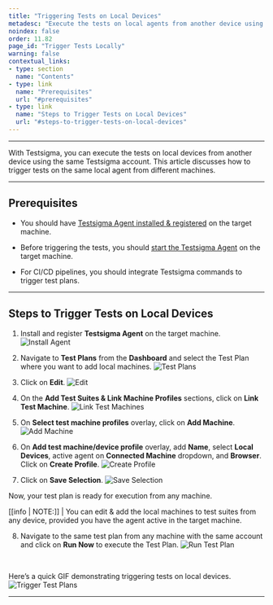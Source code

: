 ```yaml
---
title: "Triggering Tests on Local Devices"
metadesc: "Execute the tests on local agents from another device using the same Testsigma account | Learn how to trigger tests on local devices from different machines"
noindex: false
order: 11.82
page_id: "Trigger Tests Locally"
warning: false
contextual_links:
- type: section
  name: "Contents"
- type: link
  name: "Prerequisites"
  url: "#prerequisites"
- type: link
  name: "Steps to Trigger Tests on Local Devices"
  url: "#steps-to-trigger-tests-on-local-devices"
---
```


---

With Testsigma, you can execute the tests on local devices from another device using the same Testsigma account. This article discusses how to trigger tests on the same local agent from different machines.

---

## **Prerequisites**

- You should have [Testsigma Agent installed & registered](https://testsigma.com/docs/agent/setup-on-windows-mac-linux/) on the target machine.
  
- Before triggering the tests, you should [start the Testsigma Agent](https://testsigma.com/docs/agent/setup-on-windows-mac-linux/#start-the-testsigma-agent-server-as-a-process) on the target machine.

- For CI/CD pipelines, you should integrate Testsigma commands to trigger test plans.

---

## **Steps to Trigger Tests on Local Devices**

1. Install and register **Testsigma Agent** on the target machine.
![Install Agent](https://s3.amazonaws.com/static-docs.testsigma.com/new_images/projects/applications/laltsagins.png)

1. Navigate to **Test Plans** from the **Dashboard** and select the Test Plan where you want to add local machines. 
![Test Plans](https://s3.amazonaws.com/static-docs.testsigma.com/new_images/projects/applications/lalnavtp.png)

1. Click on **Edit**.
![Edit](https://s3.amazonaws.com/static-docs.testsigma.com/new_images/projects/applications/laledit.png)

1. On the **Add Test Suites & Link Machine Profiles** sections, click on **Link Test Machine**. 
![Link Test Machines](https://s3.amazonaws.com/static-docs.testsigma.com/new_images/projects/applications/lalltms.png)

1. On **Select test machine profiles** overlay, click on **Add Machine**. 
![Add Machine](https://s3.amazonaws.com/static-docs.testsigma.com/new_images/projects/applications/lalatm.png)

1. On **Add test machine/device profile** overlay, add **Name**, select **Local Devices**, active agent on **Connected Machine** dropdown, and **Browser**. Click on **Create Profile**. 
![Create Profile](https://s3.amazonaws.com/static-docs.testsigma.com/new_images/projects/applications/lalcp.png)

1. Click on **Save Selection**. 
![Save Selection](https://s3.amazonaws.com/static-docs.testsigma.com/new_images/projects/applications/lalss.png)

Now, your test plan is ready for execution from any machine. 

[[info | NOTE:]]
| You can edit & add the local machines to test suites from any device, provided you have the agent active in the target machine.  

8. Navigate to the same test plan from any machine with the same account and click on **Run Now** to execute the Test Plan.
![Run Test Plan](https://s3.amazonaws.com/static-docs.testsigma.com/new_images/projects/applications/lalnmrn.png)


<br>


Here’s a quick GIF demonstrating triggering tests on local devices.
![Trigger Test Plans](https://s3.amazonaws.com/static-docs.testsigma.com/new_images/projects/applications/TriggerTP.gif)


---
